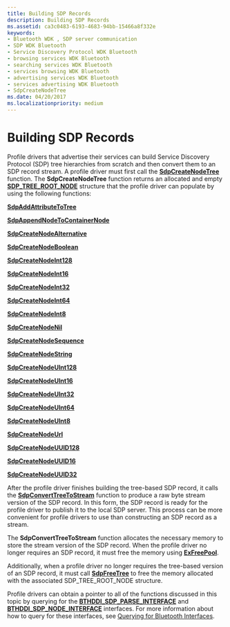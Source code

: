 ```yaml
---
title: Building SDP Records
description: Building SDP Records
ms.assetid: ca3c0483-6193-4683-94bb-15466a8f332e
keywords:
- Bluetooth WDK , SDP server communication
- SDP WDK Bluetooth
- Service Discovery Protocol WDK Bluetooth
- browsing services WDK Bluetooth
- searching services WDK Bluetooth
- services browsing WDK Bluetooth
- advertising services WDK Bluetooth
- services advertising WDK Bluetooth
- SdpCreateNodeTree
ms.date: 04/20/2017
ms.localizationpriority: medium
---
```


# Building SDP Records


Profile drivers that advertise their services can build Service Discovery Protocol (SDP) tree hierarchies from scratch and then convert them to an SDP record stream. A profile driver must first call the [**SdpCreateNodeTree**](https://msdn.microsoft.com/library/windows/hardware/ff536818) function. The **SdpCreateNodeTree** function returns an allocated and empty [**SDP\_TREE\_ROOT\_NODE**](https://msdn.microsoft.com/library/windows/hardware/ff536851) structure that the profile driver can populate by using the following functions:

[**SdpAddAttributeToTree**](https://msdn.microsoft.com/library/windows/hardware/ff536784)

[**SdpAppendNodeToContainerNode**](https://msdn.microsoft.com/library/windows/hardware/ff536786)

[**SdpCreateNodeAlternative**](https://msdn.microsoft.com/library/windows/hardware/ff536798)

[**SdpCreateNodeBoolean**](https://msdn.microsoft.com/library/windows/hardware/ff536801)

[**SdpCreateNodeInt128**](https://msdn.microsoft.com/library/windows/hardware/ff536802)

[**SdpCreateNodeInt16**](https://msdn.microsoft.com/library/windows/hardware/ff536804)

[**SdpCreateNodeInt32**](https://msdn.microsoft.com/library/windows/hardware/ff536806)

[**SdpCreateNodeInt64**](https://msdn.microsoft.com/library/windows/hardware/ff536808)

[**SdpCreateNodeInt8**](https://msdn.microsoft.com/library/windows/hardware/ff536811)

[**SdpCreateNodeNil**](https://msdn.microsoft.com/library/windows/hardware/ff536812)

[**SdpCreateNodeSequence**](https://msdn.microsoft.com/library/windows/hardware/ff536814)

[**SdpCreateNodeString**](https://msdn.microsoft.com/library/windows/hardware/ff536816)

[**SdpCreateNodeUInt128**](https://msdn.microsoft.com/library/windows/hardware/ff536819)

[**SdpCreateNodeUInt16**](https://msdn.microsoft.com/library/windows/hardware/ff536822)

[**SdpCreateNodeUInt32**](https://msdn.microsoft.com/library/windows/hardware/ff536824)

[**SdpCreateNodeUInt64**](https://msdn.microsoft.com/library/windows/hardware/ff536827)

[**SdpCreateNodeUInt8**](https://msdn.microsoft.com/library/windows/hardware/ff536828)

[**SdpCreateNodeUrl**](https://msdn.microsoft.com/library/windows/hardware/ff536831)

[**SdpCreateNodeUUID128**](https://msdn.microsoft.com/library/windows/hardware/ff536833)

[**SdpCreateNodeUUID16**](https://msdn.microsoft.com/library/windows/hardware/ff536835)

[**SdpCreateNodeUUID32**](https://msdn.microsoft.com/library/windows/hardware/ff536836)

After the profile driver finishes building the tree-based SDP record, it calls the [**SdpConvertTreeToStream**](https://msdn.microsoft.com/library/windows/hardware/ff536796) function to produce a raw byte stream version of the SDP record. In this form, the SDP record is ready for the profile driver to publish it to the local SDP server. This process can be more convenient for profile drivers to use than constructing an SDP record as a stream.

The **SdpConvertTreeToStream** function allocates the necessary memory to store the stream version of the SDP record. When the profile driver no longer requires an SDP record, it must free the memory using [**ExFreePool**](https://msdn.microsoft.com/library/windows/hardware/ff544590).

Additionally, when a profile driver no longer requires the tree-based version of an SDP record, it must call [**SdpFreeTree**](https://msdn.microsoft.com/library/windows/hardware/ff536839) to free the memory allocated with the associated SDP\_TREE\_ROOT\_NODE structure.

Profile drivers can obtain a pointer to all of the functions discussed in this topic by querying for the [**BTHDDI\_SDP\_PARSE\_INTERFACE**](https://msdn.microsoft.com/library/windows/hardware/ff536636) and [**BTHDDI\_SDP\_NODE\_INTERFACE**](https://msdn.microsoft.com/library/windows/hardware/ff536635) interfaces. For more information about how to query for these interfaces, see [Querying for Bluetooth Interfaces](querying-for-bluetooth-interfaces.md).

 

 





